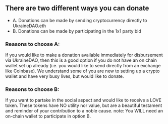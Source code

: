 ## There are two different ways you can donate
+ A. Donations can be made by sending cryptocurrency directly to UkraineDAO.eth 
+ B. Donations can be made by participating in the 1x1 party bid

### Reasons to choose A: 
If you would like to make a donation available immediately for disbursement via UkraineDAO, then this is a good option if you do not have an on chain wallet set up already (i.e. you would like to send directly from an exchange like Coinbase). 
We understand some of you are new to setting up a crypto wallet and have very busy lives, but would like to donate.

### Reasons to choose B:
If you want to partake in the social aspect and would like to receive a LOVE token. These tokens have NO utility nor value, but are a beautiful testament and reminder of your contribution to a noble cause. 
note: You WILL need an on-chain wallet to participate in option B.